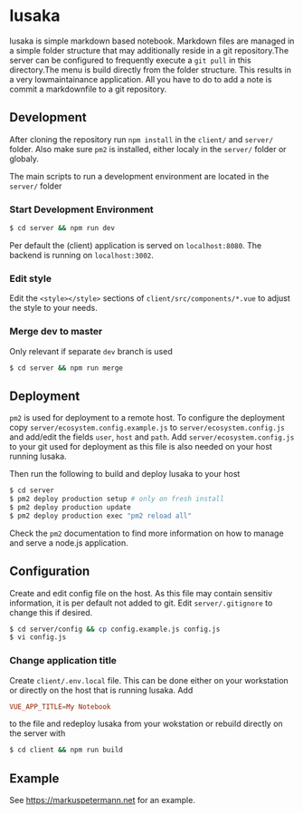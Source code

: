 # lusaka

lusaka is simple markdown based notebook. Markdown files are managed in a simple folder structure that may additionally reside in a git repository.The server can be configured to frequently execute a `git pull` in this directory.The menu is build directly from the folder structure. This results in a very lowmaintainance application. All you have to do to add a note is commit a markdownfile to a git repository.

## Development

After cloning the repository run `npm install` in the `client/` and `server/` folder. Also make sure `pm2` is installed, either localy in the `server/` folder or globaly.

The main scripts to run a development environment are located in the `server/` folder

### Start Development Environment

```bash
$ cd server && npm run dev
```

Per default the (client) application is served on `localhost:8080`. The backend is running on `localhost:3002`.

### Edit style

Edit the `<style></style>` sections of `client/src/components/*.vue` to adjust the style to your needs.

### Merge dev to master

Only relevant if separate `dev` branch is used

```bash
$ cd server && npm run merge
```

## Deployment

`pm2` is used for deployment to a remote host. To configure the deployment copy `server/ecosystem.config.example.js` to `server/ecosystem.config.js` and add/edit the fields `user`, `host` and `path`. Add `server/ecosystem.config.js` to your git used for deployment as this file is also needed on your host running lusaka. 

Then run the following to build and deploy lusaka to your host

```bash
$ cd server
$ pm2 deploy production setup # only on fresh install
$ pm2 deploy production update
$ pm2 deploy production exec "pm2 reload all"
```

Check the `pm2` documentation to find more information on how to manage and serve a node.js application.

## Configuration

Create and edit config file on the host. As this file may contain sensitiv information, it is per default not added to git. Edit `server/.gitignore` to change this if desired.

```bash
$ cd server/config && cp config.example.js config.js
$ vi config.js
```

### Change application title

Create `client/.env.local` file. This can be done either on your workstation or directly on the host that is running lusaka. Add 

```conf
VUE_APP_TITLE=My Notebook
```

to the file and redeploy lusaka from your wokstation or rebuild directly on the server with

```bash
$ cd client && npm run build
```

## Example

See https://markuspetermann.net for an example.